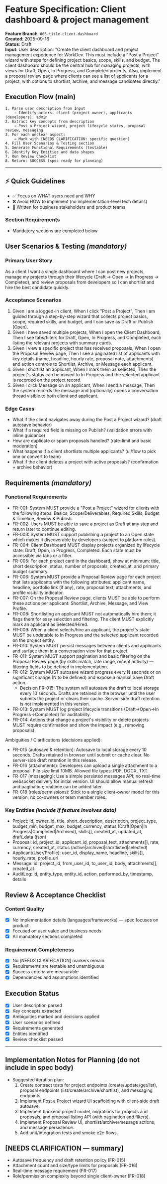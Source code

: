 # Feature Specification: Client dashboard & project management

**Feature Branch**: `003-title-client-dashboard`  
**Created**: 2025-09-16  
**Status**: Draft  
**Input**: User description: "Create the client dashboard and project management experience for WorkDev. This must include a \"Post a Project\" wizard with steps for defining project basics, scope, skills, and budget. The client dashboard should be the central hub for managing projects, with views for Draft, Open, In Progress, and Completed projects. Also, implement a proposal review page where clients can see a list of applicants for a project, with options to shortlist, archive, and message candidates directly."

## Execution Flow (main)
```
1. Parse user description from Input
	→ Identify actors: client (project owner), applicants (developers), admin
2. Extract key concepts from description
	→ Post a Project wizard, project lifecycle states, proposal review, messaging
3. For each unclear aspect:
	→ Mark with [NEEDS CLARIFICATION: specific question]
4. Fill User Scenarios & Testing section
5. Generate Functional Requirements (testable)
6. Identify Key Entities and data shapes
7. Run Review Checklist
8. Return: SUCCESS (spec ready for planning)
```

---

## ⚡ Quick Guidelines
- ✅ Focus on WHAT users need and WHY
- ❌ Avoid HOW to implement (no implementation-level tech details)
- 👥 Written for business stakeholders and product teams

### Section Requirements
- Mandatory sections are completed below

## User Scenarios & Testing *(mandatory)*

### Primary User Story
As a client I want a single dashboard where I can post new projects, manage my projects through their lifecycle (Draft → Open → In Progress → Completed), and review proposals from developers so I can shortlist and hire the best candidate quickly.

### Acceptance Scenarios
1. Given I am a logged-in client, When I click "Post a Project", Then I am guided through a step-by-step wizard that collects project basics, scope, required skills, and budget, and I can save as Draft or Publish (Open).
2. Given I have saved multiple projects, When I open the Client Dashboard, Then I see tabs/filters for Draft, Open, In Progress, and Completed, each listing the relevant projects with summary cards.
3. Given I view a specific project that has received proposals, When I open the Proposal Review page, Then I see a paginated list of applicants with key details (name, headline, hourly rate, proposal note, attachments) and action controls to Shortlist, Archive, or Message each applicant.
4. Given I shortlist an applicant, When I mark them as selected, Then the project's status can be moved to In Progress and the selected applicant is recorded on the project record.
5. Given I click Message on an applicant, When I send a message, Then the system records the message and (optionally) opens a conversation thread visible to both client and applicant.

### Edge Cases
- What if the client navigates away during the Post a Project wizard? (draft autosave behavior)
- What if a required field is missing on Publish? (validation errors with inline guidance)
- How are duplicate or spam proposals handled? (rate-limit and basic moderation)
- What happens if a client shortlists multiple applicants? (ui/flow to pick one or convert to team)
- What if the client deletes a project with active proposals? (confirmation + archive behavior)

## Requirements *(mandatory)*

### Functional Requirements
- FR-001: System MUST provide a "Post a Project" wizard for clients with the following steps: Basics, Scope/Deliverables, Required Skills, Budget & Timeline, Review & Publish.
- FR-002: Users MUST be able to save a project as Draft at any step and return later to continue editing.
- FR-003: System MUST support publishing a project to an Open state which makes it discoverable by developers (subject to platform rules).
- FR-004: Client Dashboard MUST display projects organized by lifecycle state: Draft, Open, In Progress, Completed. Each state must be accessible via tabs or a filter.
- FR-005: For each project card in the dashboard, show at minimum: title, short description, status, number of proposals, created_at, and primary budget summary.
- FR-006: System MUST provide a Proposal Review page for each project that lists applicants with the following attributes: applicant name, headline, portfolio link (if any), rate, proposal text, attachments, and profile visibility indicator.
- FR-007: On the Proposal Review page, clients MUST be able to perform these actions per applicant: Shortlist, Archive, Message, and View Profile.
- FR-008: Shortlisting an applicant MUST not automatically hire them; it flags them for easy selection and filtering. The client MUST explicitly mark an applicant as Selected/Hired.
- FR-009: When a client selects/hire an applicant, the project's state MUST be updatable to In Progress and the selected applicant recorded on the project entity.
- FR-010: System MUST persist messages between clients and applicants and surface them in a conversation view for that project.
- FR-011: System MUST support pagination and basic filtering on the Proposal Review page (by skills match, rate range, recent activity) — filtering fields to be defined in implementation.
- FR-012: System MUST autosave wizard progress every N seconds or on significant change (N to be defined) and expose a manual Save Draft action.
  - Decision FR-015: The system will autosave the draft to local storage every 10 seconds. Drafts are retained in the browser until the user submits the project or clears their cache. Server-side draft retention is not implemented in this version.
- FR-013: System MUST log project lifecycle transitions (Draft→Open→In Progress→Completed) for auditability.
- FR-014: Actions that change a project's visibility or delete projects MUST require confirmation and show the impact (e.g., removing proposals).

Ambiguities / Clarifications (decisions applied):
- FR-015 (autosave & retention): Autosave to local storage every 10 seconds. Drafts retained in browser until submit or cache clear. No server-side draft retention in this release.
- FR-016 (attachments): Developers can upload a single attachment to a proposal. File size limit 10MB. Allowed file types: PDF, DOCX, TXT.
- FR-017 (messaging): Use a simple persisted messages API; no real-time websocket delivery for initial version. UI should allow manual refresh and pagination; realtime can be added later.
- FR-018 (roles/permissions): Stick to a single client-owner model for this version; no co-owners or team member roles.

### Key Entities *(include if feature involves data)*
- Project: id, owner_id, title, short_description, description, project_type, budget_min, budget_max, budget_currency, status (Draft|Open|In Progress|Completed|Archived), skills[], created_at, updated_at, draft_data (json)
- Proposal: id, project_id, applicant_id, proposal_text, attachments[], rate, currency, created_at, status (active|archived|shortlisted|selected)
- Applicant(User/Profile): user_id, display_name, headline, skills[], hourly_rate, profile_url
- Message: id, project_id, from_user_id, to_user_id, body, attachments[], created_at
- AuditLog: id, entity_type, entity_id, action, performed_by, timestamp, details

## Review & Acceptance Checklist

### Content Quality
- [x] No implementation details (languages/frameworks) — spec focuses on product
- [x] Focused on user value and business needs
- [x] All mandatory sections completed

### Requirement Completeness
- [x] No [NEEDS CLARIFICATION] markers remain
- [x] Requirements are testable and unambiguous
- [x] Success criteria are measurable
- [x] Dependencies and assumptions identified

## Execution Status
- [x] User description parsed
- [x] Key concepts extracted
- [x] Ambiguities marked and decisions applied
- [x] User scenarios defined
- [x] Requirements generated
- [x] Entities identified
- [x] Review checklist passed

---

## Implementation Notes for Planning (do not include in spec body)
- Suggested iteration plan:
  1. Create contract tests for project endpoints (create/update/get/list), proposal endpoints (list/create/archive/shortlist), and messaging endpoints.
  2. Implement Post a Project wizard UI scaffolding with client-side draft autosave.
  3. Implement backend project model, migrations for projects and proposals, and proposal listing API (with pagination and filters).
  4. Implement Proposal Review UI, shortlist/archive/message actions, and message persistence.
  5. Add unit/integration tests and smoke e2e flows.

## [NEEDS CLARIFICATION — summary]
- Autosave frequency and draft retention policy (FR-015)
- Attachment count and size/type limits for proposals (FR-016)
- Real-time message requirement (FR-017)
- Role/permission complexity beyond single client-owner (FR-018)


